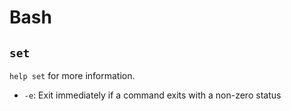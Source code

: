 # Bash

## `set`

`help set` for more information.

* `-e`: Exit immediately if a command exits with a non-zero status
